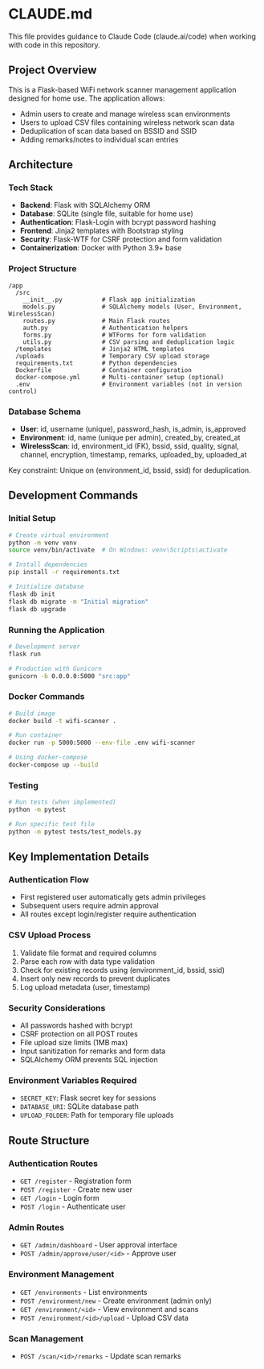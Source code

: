 # CLAUDE.md

This file provides guidance to Claude Code (claude.ai/code) when working with code in this repository.

## Project Overview

This is a Flask-based WiFi network scanner management application designed for home use. The application allows:
- Admin users to create and manage wireless scan environments
- Users to upload CSV files containing wireless network scan data
- Deduplication of scan data based on BSSID and SSID
- Adding remarks/notes to individual scan entries

## Architecture

### Tech Stack
- **Backend**: Flask with SQLAlchemy ORM
- **Database**: SQLite (single file, suitable for home use)
- **Authentication**: Flask-Login with bcrypt password hashing
- **Frontend**: Jinja2 templates with Bootstrap styling
- **Security**: Flask-WTF for CSRF protection and form validation
- **Containerization**: Docker with Python 3.9+ base

### Project Structure
```
/app
  /src
    __init__.py           # Flask app initialization
    models.py             # SQLAlchemy models (User, Environment, WirelessScan)
    routes.py             # Main Flask routes
    auth.py               # Authentication helpers
    forms.py              # WTForms for form validation
    utils.py              # CSV parsing and deduplication logic
  /templates              # Jinja2 HTML templates
  /uploads                # Temporary CSV upload storage
  requirements.txt        # Python dependencies
  Dockerfile              # Container configuration
  docker-compose.yml      # Multi-container setup (optional)
  .env                    # Environment variables (not in version control)
```

### Database Schema
- **User**: id, username (unique), password_hash, is_admin, is_approved
- **Environment**: id, name (unique per admin), created_by, created_at
- **WirelessScan**: id, environment_id (FK), bssid, ssid, quality, signal, channel, encryption, timestamp, remarks, uploaded_by, uploaded_at

Key constraint: Unique on (environment_id, bssid, ssid) for deduplication.

## Development Commands

### Initial Setup
```bash
# Create virtual environment
python -m venv venv
source venv/bin/activate  # On Windows: venv\Scripts\activate

# Install dependencies
pip install -r requirements.txt

# Initialize database
flask db init
flask db migrate -m "Initial migration"
flask db upgrade
```

### Running the Application
```bash
# Development server
flask run

# Production with Gunicorn
gunicorn -b 0.0.0.0:5000 "src:app"
```

### Docker Commands
```bash
# Build image
docker build -t wifi-scanner .

# Run container
docker run -p 5000:5000 --env-file .env wifi-scanner

# Using docker-compose
docker-compose up --build
```

### Testing
```bash
# Run tests (when implemented)
python -m pytest

# Run specific test file
python -m pytest tests/test_models.py
```

## Key Implementation Details

### Authentication Flow
- First registered user automatically gets admin privileges
- Subsequent users require admin approval
- All routes except login/register require authentication

### CSV Upload Process
1. Validate file format and required columns
2. Parse each row with data type validation
3. Check for existing records using (environment_id, bssid, ssid)
4. Insert only new records to prevent duplicates
5. Log upload metadata (user, timestamp)

### Security Considerations
- All passwords hashed with bcrypt
- CSRF protection on all POST routes
- File upload size limits (1MB max)
- Input sanitization for remarks and form data
- SQLAlchemy ORM prevents SQL injection

### Environment Variables Required
- `SECRET_KEY`: Flask secret key for sessions
- `DATABASE_URI`: SQLite database path
- `UPLOAD_FOLDER`: Path for temporary file uploads

## Route Structure

### Authentication Routes
- `GET /register` - Registration form
- `POST /register` - Create new user
- `GET /login` - Login form  
- `POST /login` - Authenticate user

### Admin Routes
- `GET /admin/dashboard` - User approval interface
- `POST /admin/approve/user/<id>` - Approve user

### Environment Management
- `GET /environments` - List environments
- `POST /environment/new` - Create environment (admin only)
- `GET /environment/<id>` - View environment and scans
- `POST /environment/<id>/upload` - Upload CSV data

### Scan Management
- `POST /scan/<id>/remarks` - Update scan remarks